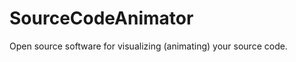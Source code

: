 SourceCodeAnimator
==================

Open source software for visualizing (animating) your source code.
